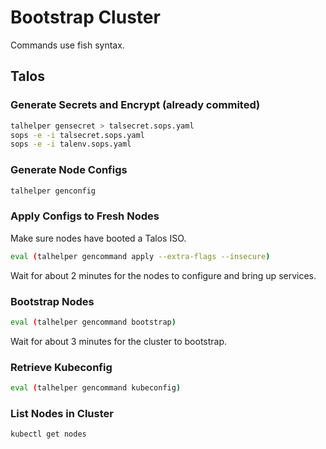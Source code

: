 # Bootstrap Cluster

Commands use fish syntax.

## Talos

### Generate Secrets and Encrypt (already commited)

```bash
talhelper gensecret > talsecret.sops.yaml
sops -e -i talsecret.sops.yaml
sops -e -i talenv.sops.yaml
```

### Generate Node Configs

```bash
talhelper genconfig
```

### Apply Configs to Fresh Nodes

Make sure nodes have booted a Talos ISO.

```bash
eval (talhelper gencommand apply --extra-flags --insecure)
```

Wait for about 2 minutes for the nodes to configure and bring up services.

### Bootstrap Nodes

```bash
eval (talhelper gencommand bootstrap)
```

Wait for about 3 minutes for the cluster to bootstrap.

### Retrieve Kubeconfig

```bash
eval (talhelper gencommand kubeconfig)
```

### List Nodes in Cluster

```bash
kubectl get nodes
```
